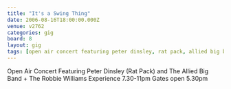 ```yaml
---
title: "It's a Swing Thing"
date: 2006-08-16T18:00:00.000Z
venue: v2762
categories: gig
board: 8
layout: gig
tags: [open air concert featuring peter dinsley, rat pack, allied big band, robbie williams experience, gates]
---
```

Open Air Concert Featuring Peter Dinsley (Rat Pack) and  The Allied Big Band + The Robbie Williams Experience
7.30-11pm Gates open 5.30pm
